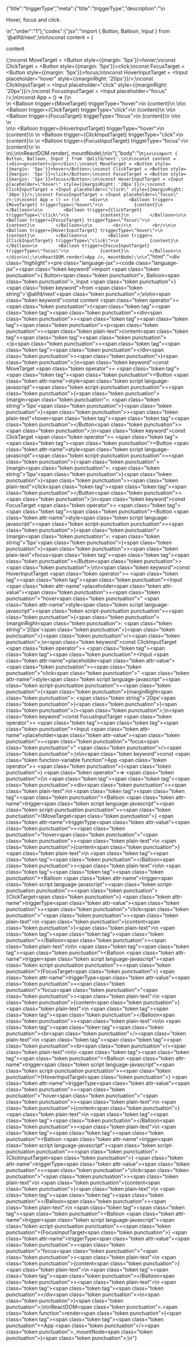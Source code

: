 {"title":"triggerType","meta":{"title":"triggerType","description":"\n<p>Hover, focus and click.</p>\n","order":"1"},"codes":{"jsx":"import { Button, Balloon, Input } from '@alifd/next';\n\n\nconst content = (<div><p>content</p></div>);\nconst MoveTarget = <Button style={{margin: '5px'}}>hover</Button>;\nconst ClickTarget = <Button style={{margin: '5px'}}>click</Button>;\nconst FocusTarget = <Button style={{margin: '5px'}}>focus</Button>;\n\nconst HoverInputTarget = <Input placeholder=\"hover\" style={{marginRight: '20px'}}/>;\nconst ClickInputTarget = <Input placeholder=\"click\" style={{marginRight: '20px'}}/>;\nconst FocusInputTarget = <Input placeholder=\"focus\" />;\n\nconst App = () => (\n    <div>\n        <Balloon trigger={MoveTarget} triggerType=\"hover\">\n            {content}\n        </Balloon>\n\n        <Balloon trigger={ClickTarget} triggerType=\"click\">\n            {content}\n        </Balloon>\n\n        <Balloon trigger={FocusTarget} triggerType=\"focus\">\n            {content}\n        </Balloon>\n\n        <br/>\n        <br/>\n\n        <Balloon trigger={HoverInputTarget} triggerType=\"hover\">\n            {content}\n        </Balloon>\n        <Balloon trigger={ClickInputTarget} triggerType=\"click\">\n            {content}\n        </Balloon>\n        <Balloon trigger={FocusInputTarget} triggerType=\"focus\">\n            {content}\n        </Balloon>\n    </div>\n);\n\nReactDOM.render(<App />, mountNode);\n\n"},"body":"\n````jsx\nimport { Button, Balloon, Input } from '@alifd/next';\n\n\nconst content = (<div><p>content</p></div>);\nconst MoveTarget = <Button style={{margin: '5px'}}>hover</Button>;\nconst ClickTarget = <Button style={{margin: '5px'}}>click</Button>;\nconst FocusTarget = <Button style={{margin: '5px'}}>focus</Button>;\n\nconst HoverInputTarget = <Input placeholder=\"hover\" style={{marginRight: '20px'}}/>;\nconst ClickInputTarget = <Input placeholder=\"click\" style={{marginRight: '20px'}}/>;\nconst FocusInputTarget = <Input placeholder=\"focus\" />;\n\nconst App = () => (\n    <div>\n        <Balloon trigger={MoveTarget} triggerType=\"hover\">\n            {content}\n        </Balloon>\n\n        <Balloon trigger={ClickTarget} triggerType=\"click\">\n            {content}\n        </Balloon>\n\n        <Balloon trigger={FocusTarget} triggerType=\"focus\">\n            {content}\n        </Balloon>\n\n        <br/>\n        <br/>\n\n        <Balloon trigger={HoverInputTarget} triggerType=\"hover\">\n            {content}\n        </Balloon>\n        <Balloon trigger={ClickInputTarget} triggerType=\"click\">\n            {content}\n        </Balloon>\n        <Balloon trigger={FocusInputTarget} triggerType=\"focus\">\n            {content}\n        </Balloon>\n    </div>\n);\n\nReactDOM.render(<App />, mountNode);\n\n````","html":"<script>(function(){'use strict';\n\nvar _next = require('@alifd/next');\n\nvar content = React.createElement(\n    'div',\n    null,\n    React.createElement(\n        'p',\n        null,\n        'content'\n    )\n);\nvar MoveTarget = React.createElement(\n    _next.Button,\n    { style: { margin: '5px' } },\n    'hover'\n);\nvar ClickTarget = React.createElement(\n    _next.Button,\n    { style: { margin: '5px' } },\n    'click'\n);\nvar FocusTarget = React.createElement(\n    _next.Button,\n    { style: { margin: '5px' } },\n    'focus'\n);\n\nvar HoverInputTarget = React.createElement(_next.Input, { placeholder: 'hover', style: { marginRight: '20px' } });\nvar ClickInputTarget = React.createElement(_next.Input, { placeholder: 'click', style: { marginRight: '20px' } });\nvar FocusInputTarget = React.createElement(_next.Input, { placeholder: 'focus' });\n\nvar App = function App() {\n    return React.createElement(\n        'div',\n        null,\n        React.createElement(\n            _next.Balloon,\n            { trigger: MoveTarget, triggerType: 'hover' },\n            content\n        ),\n        React.createElement(\n            _next.Balloon,\n            { trigger: ClickTarget, triggerType: 'click' },\n            content\n        ),\n        React.createElement(\n            _next.Balloon,\n            { trigger: FocusTarget, triggerType: 'focus' },\n            content\n        ),\n        React.createElement('br', null),\n        React.createElement('br', null),\n        React.createElement(\n            _next.Balloon,\n            { trigger: HoverInputTarget, triggerType: 'hover' },\n            content\n        ),\n        React.createElement(\n            _next.Balloon,\n            { trigger: ClickInputTarget, triggerType: 'click' },\n            content\n        ),\n        React.createElement(\n            _next.Balloon,\n            { trigger: FocusInputTarget, triggerType: 'focus' },\n            content\n        )\n    );\n};\n\nReactDOM.render(React.createElement(App, null), mountNode);})()</script><div class=\"highlight\"><pre class=\"language-jsx\"><code class=\"language-jsx\"><span class=\"token keyword\">import</span> <span class=\"token punctuation\">{</span> Button<span class=\"token punctuation\">,</span> Balloon<span class=\"token punctuation\">,</span> Input <span class=\"token punctuation\">}</span> <span class=\"token keyword\">from</span> <span class=\"token string\">'@alifd/next'</span><span class=\"token punctuation\">;</span>\n\n\n<span class=\"token keyword\">const</span> content <span class=\"token operator\">=</span> <span class=\"token punctuation\">(</span><span class=\"token tag\"><span class=\"token tag\"><span class=\"token punctuation\">&lt;</span>div</span><span class=\"token punctuation\">></span></span><span class=\"token tag\"><span class=\"token tag\"><span class=\"token punctuation\">&lt;</span>p</span><span class=\"token punctuation\">></span></span><span class=\"token plain-text\">content</span><span class=\"token tag\"><span class=\"token tag\"><span class=\"token punctuation\">&lt;/</span>p</span><span class=\"token punctuation\">></span></span><span class=\"token tag\"><span class=\"token tag\"><span class=\"token punctuation\">&lt;/</span>div</span><span class=\"token punctuation\">></span></span><span class=\"token punctuation\">)</span><span class=\"token punctuation\">;</span>\n<span class=\"token keyword\">const</span> MoveTarget <span class=\"token operator\">=</span> <span class=\"token tag\"><span class=\"token tag\"><span class=\"token punctuation\">&lt;</span>Button</span> <span class=\"token attr-name\">style</span><span class=\"token script language-javascript\"><span class=\"token script-punctuation punctuation\">=</span><span class=\"token punctuation\">{</span><span class=\"token punctuation\">{</span>margin<span class=\"token punctuation\">:</span> <span class=\"token string\">'5px'</span><span class=\"token punctuation\">}</span><span class=\"token punctuation\">}</span></span><span class=\"token punctuation\">></span></span><span class=\"token plain-text\">hover</span><span class=\"token tag\"><span class=\"token tag\"><span class=\"token punctuation\">&lt;/</span>Button</span><span class=\"token punctuation\">></span></span><span class=\"token punctuation\">;</span>\n<span class=\"token keyword\">const</span> ClickTarget <span class=\"token operator\">=</span> <span class=\"token tag\"><span class=\"token tag\"><span class=\"token punctuation\">&lt;</span>Button</span> <span class=\"token attr-name\">style</span><span class=\"token script language-javascript\"><span class=\"token script-punctuation punctuation\">=</span><span class=\"token punctuation\">{</span><span class=\"token punctuation\">{</span>margin<span class=\"token punctuation\">:</span> <span class=\"token string\">'5px'</span><span class=\"token punctuation\">}</span><span class=\"token punctuation\">}</span></span><span class=\"token punctuation\">></span></span><span class=\"token plain-text\">click</span><span class=\"token tag\"><span class=\"token tag\"><span class=\"token punctuation\">&lt;/</span>Button</span><span class=\"token punctuation\">></span></span><span class=\"token punctuation\">;</span>\n<span class=\"token keyword\">const</span> FocusTarget <span class=\"token operator\">=</span> <span class=\"token tag\"><span class=\"token tag\"><span class=\"token punctuation\">&lt;</span>Button</span> <span class=\"token attr-name\">style</span><span class=\"token script language-javascript\"><span class=\"token script-punctuation punctuation\">=</span><span class=\"token punctuation\">{</span><span class=\"token punctuation\">{</span>margin<span class=\"token punctuation\">:</span> <span class=\"token string\">'5px'</span><span class=\"token punctuation\">}</span><span class=\"token punctuation\">}</span></span><span class=\"token punctuation\">></span></span><span class=\"token plain-text\">focus</span><span class=\"token tag\"><span class=\"token tag\"><span class=\"token punctuation\">&lt;/</span>Button</span><span class=\"token punctuation\">></span></span><span class=\"token punctuation\">;</span>\n\n<span class=\"token keyword\">const</span> HoverInputTarget <span class=\"token operator\">=</span> <span class=\"token tag\"><span class=\"token tag\"><span class=\"token punctuation\">&lt;</span>Input</span> <span class=\"token attr-name\">placeholder</span><span class=\"token attr-value\"><span class=\"token punctuation\">=</span><span class=\"token punctuation\">\"</span>hover<span class=\"token punctuation\">\"</span></span> <span class=\"token attr-name\">style</span><span class=\"token script language-javascript\"><span class=\"token script-punctuation punctuation\">=</span><span class=\"token punctuation\">{</span><span class=\"token punctuation\">{</span>marginRight<span class=\"token punctuation\">:</span> <span class=\"token string\">'20px'</span><span class=\"token punctuation\">}</span><span class=\"token punctuation\">}</span></span><span class=\"token punctuation\">/></span></span><span class=\"token punctuation\">;</span>\n<span class=\"token keyword\">const</span> ClickInputTarget <span class=\"token operator\">=</span> <span class=\"token tag\"><span class=\"token tag\"><span class=\"token punctuation\">&lt;</span>Input</span> <span class=\"token attr-name\">placeholder</span><span class=\"token attr-value\"><span class=\"token punctuation\">=</span><span class=\"token punctuation\">\"</span>click<span class=\"token punctuation\">\"</span></span> <span class=\"token attr-name\">style</span><span class=\"token script language-javascript\"><span class=\"token script-punctuation punctuation\">=</span><span class=\"token punctuation\">{</span><span class=\"token punctuation\">{</span>marginRight<span class=\"token punctuation\">:</span> <span class=\"token string\">'20px'</span><span class=\"token punctuation\">}</span><span class=\"token punctuation\">}</span></span><span class=\"token punctuation\">/></span></span><span class=\"token punctuation\">;</span>\n<span class=\"token keyword\">const</span> FocusInputTarget <span class=\"token operator\">=</span> <span class=\"token tag\"><span class=\"token tag\"><span class=\"token punctuation\">&lt;</span>Input</span> <span class=\"token attr-name\">placeholder</span><span class=\"token attr-value\"><span class=\"token punctuation\">=</span><span class=\"token punctuation\">\"</span>focus<span class=\"token punctuation\">\"</span></span> <span class=\"token punctuation\">/></span></span><span class=\"token punctuation\">;</span>\n\n<span class=\"token keyword\">const</span> <span class=\"token function-variable function\">App</span> <span class=\"token operator\">=</span> <span class=\"token punctuation\">(</span><span class=\"token punctuation\">)</span> <span class=\"token operator\">=></span> <span class=\"token punctuation\">(</span>\n    <span class=\"token tag\"><span class=\"token tag\"><span class=\"token punctuation\">&lt;</span>div</span><span class=\"token punctuation\">></span></span><span class=\"token plain-text\">\n        </span><span class=\"token tag\"><span class=\"token tag\"><span class=\"token punctuation\">&lt;</span>Balloon</span> <span class=\"token attr-name\">trigger</span><span class=\"token script language-javascript\"><span class=\"token script-punctuation punctuation\">=</span><span class=\"token punctuation\">{</span>MoveTarget<span class=\"token punctuation\">}</span></span> <span class=\"token attr-name\">triggerType</span><span class=\"token attr-value\"><span class=\"token punctuation\">=</span><span class=\"token punctuation\">\"</span>hover<span class=\"token punctuation\">\"</span></span><span class=\"token punctuation\">></span></span><span class=\"token plain-text\">\n            </span><span class=\"token punctuation\">{</span>content<span class=\"token punctuation\">}</span><span class=\"token plain-text\">\n        </span><span class=\"token tag\"><span class=\"token tag\"><span class=\"token punctuation\">&lt;/</span>Balloon</span><span class=\"token punctuation\">></span></span><span class=\"token plain-text\">\n\n        </span><span class=\"token tag\"><span class=\"token tag\"><span class=\"token punctuation\">&lt;</span>Balloon</span> <span class=\"token attr-name\">trigger</span><span class=\"token script language-javascript\"><span class=\"token script-punctuation punctuation\">=</span><span class=\"token punctuation\">{</span>ClickTarget<span class=\"token punctuation\">}</span></span> <span class=\"token attr-name\">triggerType</span><span class=\"token attr-value\"><span class=\"token punctuation\">=</span><span class=\"token punctuation\">\"</span>click<span class=\"token punctuation\">\"</span></span><span class=\"token punctuation\">></span></span><span class=\"token plain-text\">\n            </span><span class=\"token punctuation\">{</span>content<span class=\"token punctuation\">}</span><span class=\"token plain-text\">\n        </span><span class=\"token tag\"><span class=\"token tag\"><span class=\"token punctuation\">&lt;/</span>Balloon</span><span class=\"token punctuation\">></span></span><span class=\"token plain-text\">\n\n        </span><span class=\"token tag\"><span class=\"token tag\"><span class=\"token punctuation\">&lt;</span>Balloon</span> <span class=\"token attr-name\">trigger</span><span class=\"token script language-javascript\"><span class=\"token script-punctuation punctuation\">=</span><span class=\"token punctuation\">{</span>FocusTarget<span class=\"token punctuation\">}</span></span> <span class=\"token attr-name\">triggerType</span><span class=\"token attr-value\"><span class=\"token punctuation\">=</span><span class=\"token punctuation\">\"</span>focus<span class=\"token punctuation\">\"</span></span><span class=\"token punctuation\">></span></span><span class=\"token plain-text\">\n            </span><span class=\"token punctuation\">{</span>content<span class=\"token punctuation\">}</span><span class=\"token plain-text\">\n        </span><span class=\"token tag\"><span class=\"token tag\"><span class=\"token punctuation\">&lt;/</span>Balloon</span><span class=\"token punctuation\">></span></span><span class=\"token plain-text\">\n\n        </span><span class=\"token tag\"><span class=\"token tag\"><span class=\"token punctuation\">&lt;</span>br</span><span class=\"token punctuation\">/></span></span><span class=\"token plain-text\">\n        </span><span class=\"token tag\"><span class=\"token tag\"><span class=\"token punctuation\">&lt;</span>br</span><span class=\"token punctuation\">/></span></span><span class=\"token plain-text\">\n\n        </span><span class=\"token tag\"><span class=\"token tag\"><span class=\"token punctuation\">&lt;</span>Balloon</span> <span class=\"token attr-name\">trigger</span><span class=\"token script language-javascript\"><span class=\"token script-punctuation punctuation\">=</span><span class=\"token punctuation\">{</span>HoverInputTarget<span class=\"token punctuation\">}</span></span> <span class=\"token attr-name\">triggerType</span><span class=\"token attr-value\"><span class=\"token punctuation\">=</span><span class=\"token punctuation\">\"</span>hover<span class=\"token punctuation\">\"</span></span><span class=\"token punctuation\">></span></span><span class=\"token plain-text\">\n            </span><span class=\"token punctuation\">{</span>content<span class=\"token punctuation\">}</span><span class=\"token plain-text\">\n        </span><span class=\"token tag\"><span class=\"token tag\"><span class=\"token punctuation\">&lt;/</span>Balloon</span><span class=\"token punctuation\">></span></span><span class=\"token plain-text\">\n        </span><span class=\"token tag\"><span class=\"token tag\"><span class=\"token punctuation\">&lt;</span>Balloon</span> <span class=\"token attr-name\">trigger</span><span class=\"token script language-javascript\"><span class=\"token script-punctuation punctuation\">=</span><span class=\"token punctuation\">{</span>ClickInputTarget<span class=\"token punctuation\">}</span></span> <span class=\"token attr-name\">triggerType</span><span class=\"token attr-value\"><span class=\"token punctuation\">=</span><span class=\"token punctuation\">\"</span>click<span class=\"token punctuation\">\"</span></span><span class=\"token punctuation\">></span></span><span class=\"token plain-text\">\n            </span><span class=\"token punctuation\">{</span>content<span class=\"token punctuation\">}</span><span class=\"token plain-text\">\n        </span><span class=\"token tag\"><span class=\"token tag\"><span class=\"token punctuation\">&lt;/</span>Balloon</span><span class=\"token punctuation\">></span></span><span class=\"token plain-text\">\n        </span><span class=\"token tag\"><span class=\"token tag\"><span class=\"token punctuation\">&lt;</span>Balloon</span> <span class=\"token attr-name\">trigger</span><span class=\"token script language-javascript\"><span class=\"token script-punctuation punctuation\">=</span><span class=\"token punctuation\">{</span>FocusInputTarget<span class=\"token punctuation\">}</span></span> <span class=\"token attr-name\">triggerType</span><span class=\"token attr-value\"><span class=\"token punctuation\">=</span><span class=\"token punctuation\">\"</span>focus<span class=\"token punctuation\">\"</span></span><span class=\"token punctuation\">></span></span><span class=\"token plain-text\">\n            </span><span class=\"token punctuation\">{</span>content<span class=\"token punctuation\">}</span><span class=\"token plain-text\">\n        </span><span class=\"token tag\"><span class=\"token tag\"><span class=\"token punctuation\">&lt;/</span>Balloon</span><span class=\"token punctuation\">></span></span><span class=\"token plain-text\">\n    </span><span class=\"token tag\"><span class=\"token tag\"><span class=\"token punctuation\">&lt;/</span>div</span><span class=\"token punctuation\">></span></span>\n<span class=\"token punctuation\">)</span><span class=\"token punctuation\">;</span>\n\nReactDOM<span class=\"token punctuation\">.</span><span class=\"token function\">render</span><span class=\"token punctuation\">(</span><span class=\"token tag\"><span class=\"token tag\"><span class=\"token punctuation\">&lt;</span>App</span> <span class=\"token punctuation\">/></span></span><span class=\"token punctuation\">,</span> mountNode<span class=\"token punctuation\">)</span><span class=\"token punctuation\">;</span>\n</code></pre></div>"}